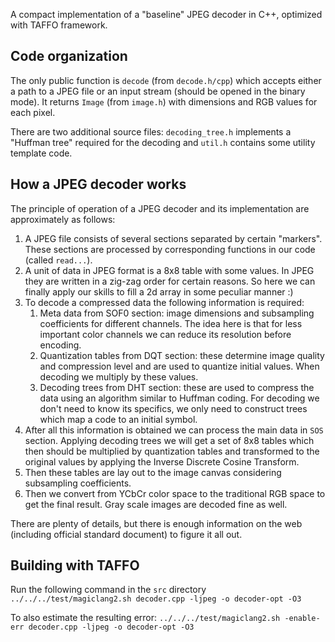 A compact implementation of a "baseline" JPEG decoder in C++, optimized with TAFFO framework.

Code organization
-----------------

The only public function is `decode` (from `decode.h/cpp`) which accepts either a path to a JPEG file or an input stream (should be opened in the binary mode). It returns `Image` (from `image.h`) with dimensions and RGB values for each pixel.

There are two additional source files: `decoding_tree.h` implements a "Huffman tree" required for the decoding and `util.h` contains some utility template code. 

How a JPEG decoder works
---------------------------

The principle of operation of a JPEG decoder and its implementation are approximately as follows:

1. A JPEG file consists of several sections separated by certain "markers". These sections are processed by corresponding functions in our code (called `read...`).
2. A unit of data in JPEG format is a 8x8 table with some values. In JPEG they are written in a zig-zag order for certain reasons. So here we can finally apply our skills to fill a 2d array in some peculiar manner :)
2. To decode a compressed data the following information is required: 
   1. Meta data from SOF0 section: image dimensions and subsampling coefficients for different channels. The idea here is that for less important color channels we can reduce its resolution before encoding.
   2. Quantization tables from DQT section: these determine image quality and compression level and are used to quantize initial values. When decoding we multiply by these values.
   3. Decoding trees from DHT section: these are used to compress the data using an algorithm similar to Huffman coding. For decoding we don't need to know its specifics, we only need to construct trees which map a code to an initial symbol.
3. After all this information is obtained we can process the main data in `SOS` section. Applying decoding trees we will get a set of 8x8 tables which then should be multiplied by quantization tables and transformed to the original values by applying the Inverse Discrete Cosine Transform.
4. Then these tables are lay out to the image canvas considering subsampling coefficients.
5. Then we convert from YCbCr color space to the traditional RGB space to get the final result. Gray scale images are decoded fine as well.

There are plenty of details, but there is enough information on the web (including official standard document) to figure  it all out.
 

Building with TAFFO
--------
Run the following command in the `src` directory
`../../../test/magiclang2.sh decoder.cpp -ljpeg -o decoder-opt -O3`

To also estimate the resulting error:
`../../../test/magiclang2.sh -enable-err decoder.cpp -ljpeg -o decoder-opt -O3`

